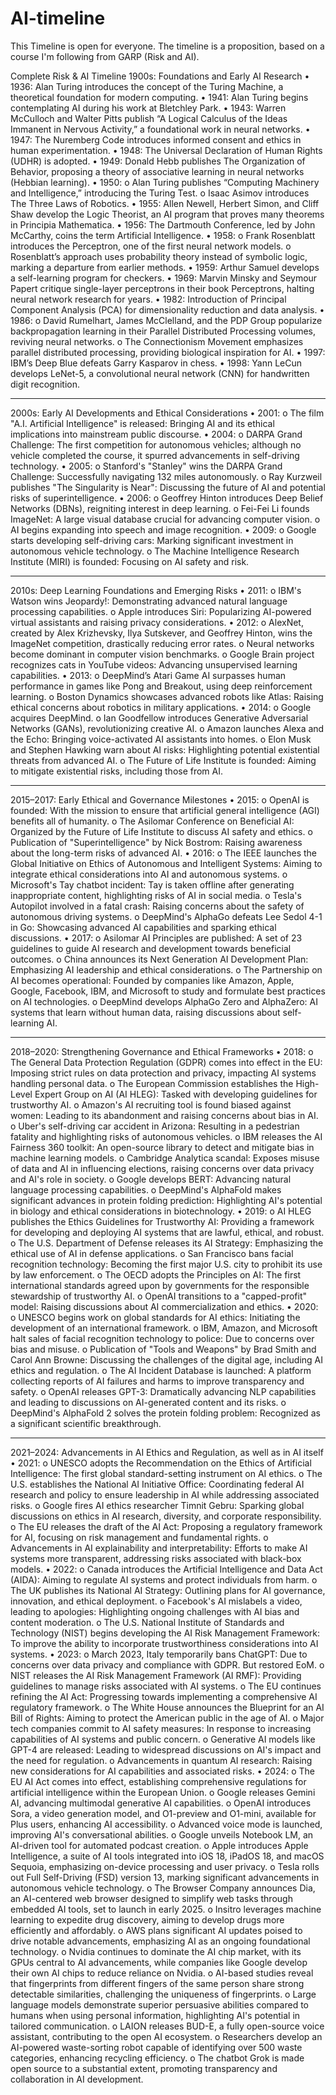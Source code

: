 # AI-timeline
This Timeline is open for everyone. The timeline is a proposition, based on a course I'm following from GARP (Risk and AI). 

Complete Risk & AI Timeline
1900s: Foundations and Early AI Research
•	1936: Alan Turing introduces the concept of the Turing Machine, a theoretical foundation for modern computing.
•	1941: Alan Turing begins contemplating AI during his work at Bletchley Park.
•	1943: Warren McCulloch and Walter Pitts publish “A Logical Calculus of the Ideas Immanent in Nervous Activity,” a foundational work in neural networks.
•	1947: The Nuremberg Code introduces informed consent and ethics in human experimentation.
•	1948: The Universal Declaration of Human Rights (UDHR) is adopted.
•	1949: Donald Hebb publishes The Organization of Behavior, proposing a theory of associative learning in neural networks (Hebbian learning).
•	1950:
o	Alan Turing publishes “Computing Machinery and Intelligence,” introducing the Turing Test.
o	Isaac Asimov introduces The Three Laws of Robotics.
•	1955: Allen Newell, Herbert Simon, and Cliff Shaw develop the Logic Theorist, an AI program that proves many theorems in Principia Mathematica.
•	1956: The Dartmouth Conference, led by John McCarthy, coins the term Artificial Intelligence.
•	1958:
o	Frank Rosenblatt introduces the Perceptron, one of the first neural network models.
o	Rosenblatt’s approach uses probability theory instead of symbolic logic, marking a departure from earlier methods.
•	1959: Arthur Samuel develops a self-learning program for checkers.
•	1969: Marvin Minsky and Seymour Papert critique single-layer perceptrons in their book Perceptrons, halting neural network research for years.
•	1982: Introduction of Principal Component Analysis (PCA) for dimensionality reduction and data analysis.
•	1986:
o	David Rumelhart, James McClelland, and the PDP Group popularize backpropagation learning in their Parallel Distributed Processing volumes, reviving neural networks.
o	The Connectionism Movement emphasizes parallel distributed processing, providing biological inspiration for AI.
•	1997: IBM’s Deep Blue defeats Garry Kasparov in chess.
•	1998: Yann LeCun develops LeNet-5, a convolutional neural network (CNN) for handwritten digit recognition.
________________________________________
2000s: Early AI Developments and Ethical Considerations
•	2001:
o	The film "A.I. Artificial Intelligence" is released: Bringing AI and its ethical implications into mainstream public discourse.
•	2004:
o	DARPA Grand Challenge: The first competition for autonomous vehicles; although no vehicle completed the course, it spurred advancements in self-driving technology.
•	2005:
o	Stanford's "Stanley" wins the DARPA Grand Challenge: Successfully navigating 132 miles autonomously.
o	Ray Kurzweil publishes "The Singularity is Near": Discussing the future of AI and potential risks of superintelligence.
•	2006:
o	Geoffrey Hinton introduces Deep Belief Networks (DBNs), reigniting interest in deep learning.
o	Fei-Fei Li founds ImageNet: A large visual database crucial for advancing computer vision.
o	AI begins expanding into speech and image recognition.
•	2009:
o	Google starts developing self-driving cars: Marking significant investment in autonomous vehicle technology.
o	The Machine Intelligence Research Institute (MIRI) is founded: Focusing on AI safety and risk.
________________________________________
2010s: Deep Learning Foundations and Emerging Risks
•	2011:
o	IBM's Watson wins Jeopardy!: Demonstrating advanced natural language processing capabilities.
o	Apple introduces Siri: Popularizing AI-powered virtual assistants and raising privacy considerations.
•	2012:
o	AlexNet, created by Alex Krizhevsky, Ilya Sutskever, and Geoffrey Hinton, wins the ImageNet competition, drastically reducing error rates.
o	Neural networks become dominant in computer vision benchmarks.
o	Google Brain project recognizes cats in YouTube videos: Advancing unsupervised learning capabilities.
•	2013:
o	DeepMind’s Atari Game AI surpasses human performance in games like Pong and Breakout, using deep reinforcement learning.
o	Boston Dynamics showcases advanced robots like Atlas: Raising ethical concerns about robotics in military applications.
•	2014:
o	Google acquires DeepMind.
o	Ian Goodfellow introduces Generative Adversarial Networks (GANs), revolutionizing creative AI.
o	Amazon launches Alexa and the Echo: Bringing voice-activated AI assistants into homes.
o	Elon Musk and Stephen Hawking warn about AI risks: Highlighting potential existential threats from advanced AI.
o	The Future of Life Institute is founded: Aiming to mitigate existential risks, including those from AI.
________________________________________
2015–2017: Early Ethical and Governance Milestones
•	2015:
o	OpenAI is founded: With the mission to ensure that artificial general intelligence (AGI) benefits all of humanity.
o	The Asilomar Conference on Beneficial AI: Organized by the Future of Life Institute to discuss AI safety and ethics.
o	Publication of "Superintelligence" by Nick Bostrom: Raising awareness about the long-term risks of advanced AI.
•	2016:
o	The IEEE launches the Global Initiative on Ethics of Autonomous and Intelligent Systems: Aiming to integrate ethical considerations into AI and autonomous systems.
o	Microsoft's Tay chatbot incident: Tay is taken offline after generating inappropriate content, highlighting risks of AI in social media.
o	Tesla's Autopilot involved in a fatal crash: Raising concerns about the safety of autonomous driving systems.
o	DeepMind's AlphaGo defeats Lee Sedol 4-1 in Go: Showcasing advanced AI capabilities and sparking ethical discussions.
•	2017:
o	Asilomar AI Principles are published: A set of 23 guidelines to guide AI research and development towards beneficial outcomes.
o	China announces its Next Generation AI Development Plan: Emphasizing AI leadership and ethical considerations.
o	The Partnership on AI becomes operational: Founded by companies like Amazon, Apple, Google, Facebook, IBM, and Microsoft to study and formulate best practices on AI technologies.
o	DeepMind develops AlphaGo Zero and AlphaZero: AI systems that learn without human data, raising discussions about self-learning AI.
________________________________________
2018–2020: Strengthening Governance and Ethical Frameworks
•	2018:
o	The General Data Protection Regulation (GDPR) comes into effect in the EU: Imposing strict rules on data protection and privacy, impacting AI systems handling personal data.
o	The European Commission establishes the High-Level Expert Group on AI (AI HLEG): Tasked with developing guidelines for trustworthy AI.
o	Amazon's AI recruiting tool is found biased against women: Leading to its abandonment and raising concerns about bias in AI.
o	Uber's self-driving car accident in Arizona: Resulting in a pedestrian fatality and highlighting risks of autonomous vehicles.
o	IBM releases the AI Fairness 360 toolkit: An open-source library to detect and mitigate bias in machine learning models.
o	Cambridge Analytica scandal: Exposes misuse of data and AI in influencing elections, raising concerns over data privacy and AI's role in society.
o	Google develops BERT: Advancing natural language processing capabilities.
o	DeepMind's AlphaFold makes significant advances in protein folding prediction: Highlighting AI's potential in biology and ethical considerations in biotechnology.
•	2019:
o	AI HLEG publishes the Ethics Guidelines for Trustworthy AI: Providing a framework for developing and deploying AI systems that are lawful, ethical, and robust.
o	The U.S. Department of Defense releases its AI Strategy: Emphasizing the ethical use of AI in defense applications.
o	San Francisco bans facial recognition technology: Becoming the first major U.S. city to prohibit its use by law enforcement.
o	The OECD adopts the Principles on AI: The first international standards agreed upon by governments for the responsible stewardship of trustworthy AI.
o	OpenAI transitions to a "capped-profit" model: Raising discussions about AI commercialization and ethics.
•	2020:
o	UNESCO begins work on global standards for AI ethics: Initiating the development of an international framework.
o	IBM, Amazon, and Microsoft halt sales of facial recognition technology to police: Due to concerns over bias and misuse.
o	Publication of "Tools and Weapons" by Brad Smith and Carol Ann Browne: Discussing the challenges of the digital age, including AI ethics and regulation.
o	The AI Incident Database is launched: A platform collecting reports of AI failures and harms to improve transparency and safety.
o	OpenAI releases GPT-3: Dramatically advancing NLP capabilities and leading to discussions on AI-generated content and its risks.
o	DeepMind's AlphaFold 2 solves the protein folding problem: Recognized as a significant scientific breakthrough.
________________________________________
2021–2024: Advancements in AI Ethics and Regulation, as well as in AI itself
•	2021:
o	UNESCO adopts the Recommendation on the Ethics of Artificial Intelligence: The first global standard-setting instrument on AI ethics.
o	The U.S. establishes the National AI Initiative Office: Coordinating federal AI research and policy to ensure leadership in AI while addressing associated risks.
o	Google fires AI ethics researcher Timnit Gebru: Sparking global discussions on ethics in AI research, diversity, and corporate responsibility.
o	The EU releases the draft of the AI Act: Proposing a regulatory framework for AI, focusing on risk management and fundamental rights.
o	Advancements in AI explainability and interpretability: Efforts to make AI systems more transparent, addressing risks associated with black-box models.
•	2022:
o	Canada introduces the Artificial Intelligence and Data Act (AIDA): Aiming to regulate AI systems and protect individuals from harm.
o	The UK publishes its National AI Strategy: Outlining plans for AI governance, innovation, and ethical deployment.
o	Facebook's AI mislabels a video, leading to apologies: Highlighting ongoing challenges with AI bias and content moderation.
o	The U.S. National Institute of Standards and Technology (NIST) begins developing the AI Risk Management Framework: To improve the ability to incorporate trustworthiness considerations into AI systems.
•	2023:
o	March 2023, Italy temporarily bans ChatGPT: Due to concerns over data privacy and compliance with GDPR. But restored EoM.
o	NIST releases the AI Risk Management Framework (AI RMF): Providing guidelines to manage risks associated with AI systems.
o	The EU continues refining the AI Act: Progressing towards implementing a comprehensive AI regulatory framework.
o	The White House announces the Blueprint for an AI Bill of Rights: Aiming to protect the American public in the age of AI.
o	Major tech companies commit to AI safety measures: In response to increasing capabilities of AI systems and public concern.
o	Generative AI models like GPT-4 are released: Leading to widespread discussions on AI's impact and the need for regulation.
o	Advancements in quantum AI research: Raising new considerations for AI capabilities and associated risks.
•	2024:
o	The EU AI Act comes into effect, establishing comprehensive regulations for artificial intelligence within the European Union.
o	Google releases Gemini AI, advancing multimodal generative AI capabilities.
o	OpenAI introduces Sora, a video generation model, and O1-preview and O1-mini, available for Plus users, enhancing AI accessibility.
o	Advanced voice mode is launched, improving AI's conversational abilities.
o	Google unveils Notebook LM, an AI-driven tool for automated podcast creation.
o	Apple introduces Apple Intelligence, a suite of AI tools integrated into iOS 18, iPadOS 18, and macOS Sequoia, emphasizing on-device processing and user privacy.
o	Tesla rolls out Full Self-Driving (FSD) version 13, marking significant advancements in autonomous vehicle technology. 
o	The Browser Company announces Dia, an AI-centered web browser designed to simplify web tasks through embedded AI tools, set to launch in early 2025. 
o	Insitro leverages machine learning to expedite drug discovery, aiming to develop drugs more efficiently and affordably. 
o	AWS plans significant AI updates poised to drive notable advancements, emphasizing AI as an ongoing foundational technology. 
o	Nvidia continues to dominate the AI chip market, with its GPUs central to AI advancements, while companies like Google develop their own AI chips to reduce reliance on Nvidia. 
o	AI-based studies reveal that fingerprints from different fingers of the same person share strong detectable similarities, challenging the uniqueness of fingerprints. 
o	Large language models demonstrate superior persuasive abilities compared to humans when using personal information, highlighting AI's potential in tailored communication. 
o	LAION releases BUD-E, a fully open-source voice assistant, contributing to the open AI ecosystem. 
o	Researchers develop an AI-powered waste-sorting robot capable of identifying over 500 waste categories, enhancing recycling efficiency. 
o	The chatbot Grok is made open source to a substantial extent, promoting transparency and collaboration in AI development. 

